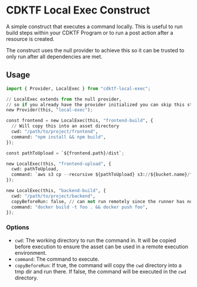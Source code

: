 # CDKTF Local Exec Construct

A simple construct that executes a command locally. This is useful to run build steps within your CDKTF Program or to run a post action after a resource is created.

The construct uses the null provider to achieve this so it can be trusted to only run after all dependencies are met.

## Usage

```python
import { Provider, LocalExec } from "cdktf-local-exec";

// LocalExec extends from the null provider,
// so if you already have the provider initialized you can skip this step
new Provider(this, "local-exec");

const frontend = new LocalExec(this, "frontend-build", {
  // Will copy this into an asset directory
  cwd: "/path/to/project/frontend",
  command: "npm install && npm build",
});

const pathToUpload = `${frontend.path}/dist`;

new LocalExec(this, "frontend-upload", {
  cwd: pathToUpload,
  command: `aws s3 cp --recursive ${pathToUpload} s3://${bucket.name}/frontend`,
});

new LocalExec(this, "backend-build", {
  cwd: "/path/to/project/backend",
  copyBeforeRun: false, // can not run remotely since the runner has no docker access
  command: "docker build -t foo . && docker push foo",
});
```

### Options

* `cwd`: The working directory to run the command in. It will be copied before execution to ensure the asset can be used in a remote execution environment.
* `command`: The command to execute.
* `copyBeforeRun`: If true, the command will copy the `cwd` directory into a tmp dir and run there. If false, the command will be executed in the `cwd` directory.
